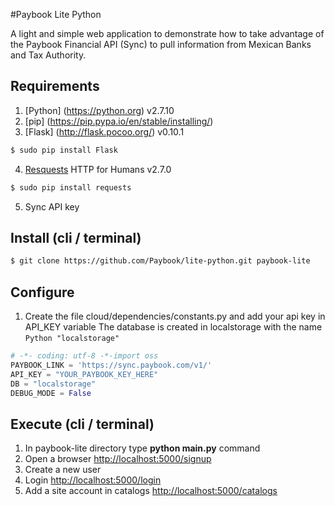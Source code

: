 #Paybook Lite Python

A light and simple web application to demonstrate how to take advantage of the Paybook Financial API (Sync) to pull information from Mexican Banks and Tax Authority.

## Requirements
1.  [Python] (https://python.org) v2.7.10
2.  [pip] (https://pip.pypa.io/en/stable/installing/) 
3.  [Flask] (http://flask.pocoo.org/) v0.10.1

   ```sh
   $ sudo pip install Flask
   ```
4.  [Resquests](http://docs.python-requests.org/en/master/) HTTP for Humans v2.7.0

   ```sh
   $ sudo pip install requests
   ```
5.  Sync API key

## Install (cli / terminal)

```sh
$ git clone https://github.com/Paybook/lite-python.git paybook-lite
```

## Configure
1. Create the file cloud/dependencies/constants.py and add your api key in API_KEY variable
   The database is created in localstorage with the name ```Python "localstorage"```
```Python
# -​*- coding: utf-8 -*​-import oss
PAYBOOK_LINK = 'https://sync.paybook.com/v1/'
API_KEY = "YOUR_PAYBOOK_KEY_HERE"
DB = "localstorage"
DEBUG_MODE = False
```

## Execute (cli / terminal)
1. In paybook-lite directory type **python main.py** command
2. Open a browser [http://localhost:5000/signup](http://localhost:5000/signup)
3. Create a new user
4. Login [http://localhost:5000/login](http://localhost:5000/login)
5. Add a site account in catalogs [http://localhost:5000/catalogs](http://localhost:5000/catalogs)
